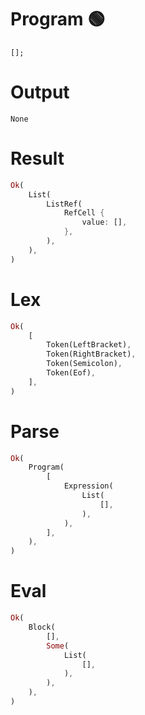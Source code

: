 # Program 🟢
```rustleaf
[];
```

# Output
```
None
```

# Result
```rust
Ok(
    List(
        ListRef(
            RefCell {
                value: [],
            },
        ),
    ),
)
```

# Lex
```rust
Ok(
    [
        Token(LeftBracket),
        Token(RightBracket),
        Token(Semicolon),
        Token(Eof),
    ],
)
```

# Parse
```rust
Ok(
    Program(
        [
            Expression(
                List(
                    [],
                ),
            ),
        ],
    ),
)
```

# Eval
```rust
Ok(
    Block(
        [],
        Some(
            List(
                [],
            ),
        ),
    ),
)
```
